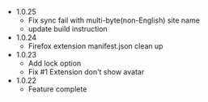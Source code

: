 - 1.0.25
  - Fix sync fail with multi-byte(non-English) site name
  - update build instruction
- 1.0.24
  - Firefox extension manifest.json clean up
- 1.0.23
  - Add lock option
  - Fix #1 Extension don't show avatar
- 1.0.22
  - Feature complete
